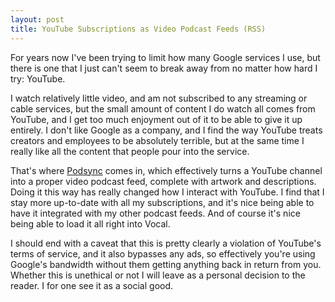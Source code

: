```yaml
---
layout: post
title: YouTube Subscriptions as Video Podcast Feeds (RSS)
---
```


For years now I've been trying to limit how many Google services I use, but there is one that I just can't seem to break away from no matter how hard I try: YouTube. 

I watch relatively little video, and am not subscribed to any streaming or cable services, but the small amount of content I do watch all comes from YouTube, and I get too much enjoyment out of it to be able to give it up entirely. I don't like Google as a company, and I find the way YouTube treats creators and employees to be absolutely terrible, but at the same time I really like all the content that people pour into the service.

That's where [Podsync](https://podsync.net/) comes in, which effectively turns a YouTube channel into a proper video podcast feed, complete with artwork and descriptions. Doing it this way has really changed how I interact with YouTube. I find that I stay more up-to-date with all my subscriptions, and it's nice being able to have it integrated with my other podcast feeds. And of course it's nice being able to load it all right into Vocal.

I should end with a caveat that this is pretty clearly a violation of YouTube's terms of service, and it also bypasses any ads, so effectively you're using Google's bandwidth without them getting anything back in return from you. Whether this is unethical or not I will leave as a personal decision to the reader. I for one see it as a social good. 
